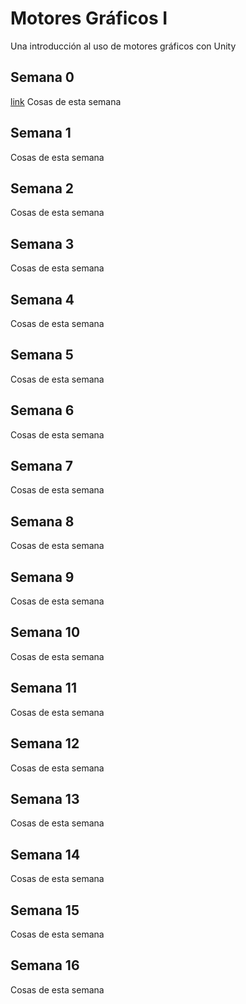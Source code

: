# Motores Gráficos I
Una introducción al uso de motores gráficos con Unity

## Semana 0
[link](semanas/0.md)
Cosas de esta semana

## Semana 1

Cosas de esta semana

## Semana 2

Cosas de esta semana

## Semana 3

Cosas de esta semana

## Semana 4

Cosas de esta semana

## Semana 5

Cosas de esta semana

## Semana 6

Cosas de esta semana

## Semana 7

Cosas de esta semana

## Semana 8

Cosas de esta semana

## Semana 9

Cosas de esta semana

## Semana 10

Cosas de esta semana

## Semana 11

Cosas de esta semana

## Semana 12

Cosas de esta semana

## Semana 13

Cosas de esta semana

## Semana 14

Cosas de esta semana

## Semana 15

Cosas de esta semana

## Semana 16

Cosas de esta semana
